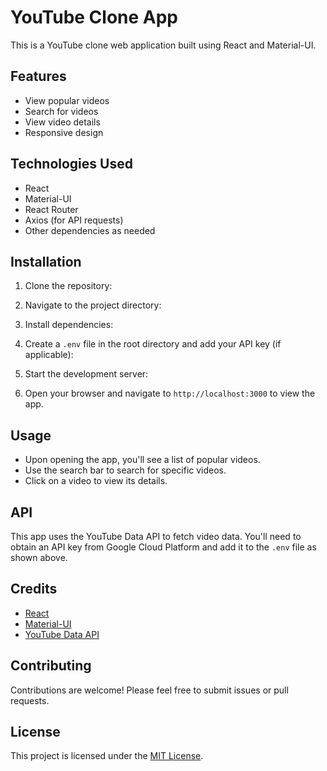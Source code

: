 # YouTube Clone App

This is a YouTube clone web application built using React and Material-UI.

## Features

- View popular videos
- Search for videos
- View video details
- Responsive design

## Technologies Used

- React
- Material-UI
- React Router
- Axios (for API requests)
- Other dependencies as needed

## Installation

1. Clone the repository:

2. Navigate to the project directory:

3. Install dependencies:

4. Create a `.env` file in the root directory and add your API key (if applicable):

5. Start the development server:

6. Open your browser and navigate to `http://localhost:3000` to view the app.

## Usage

- Upon opening the app, you'll see a list of popular videos.
- Use the search bar to search for specific videos.
- Click on a video to view its details.

## API

This app uses the YouTube Data API to fetch video data. You'll need to obtain an API key from Google Cloud Platform and add it to the `.env` file as shown above.

## Credits

- [React](https://reactjs.org/)
- [Material-UI](https://mui.com/)
- [YouTube Data API](https://developers.google.com/youtube/v3)

## Contributing

Contributions are welcome! Please feel free to submit issues or pull requests.

## License

This project is licensed under the [MIT License](LICENSE).
